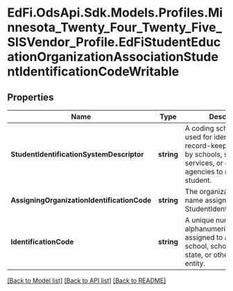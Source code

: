 # EdFi.OdsApi.Sdk.Models.Profiles.Minnesota_Twenty_Four_Twenty_Five_SISVendor_Profile.EdFiStudentEducationOrganizationAssociationStudentIdentificationCodeWritable

## Properties

Name | Type | Description | Notes
------------ | ------------- | ------------- | -------------
**StudentIdentificationSystemDescriptor** | **string** | A coding scheme that is used for identification and record-keeping purposes by schools, social services, or other agencies to refer to a student. | 
**AssigningOrganizationIdentificationCode** | **string** | The organization code or name assigning the StudentIdentificationCode. | 
**IdentificationCode** | **string** | A unique number or alphanumeric code assigned to a student by a school, school system, a state, or other agency or entity. | 

[[Back to Model list]](../README.md#documentation-for-models) [[Back to API list]](../README.md#documentation-for-api-endpoints) [[Back to README]](../README.md)

